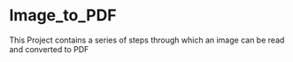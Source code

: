 # Image_to_PDF

This Project contains a series of steps through which an image can be read and converted to PDF

